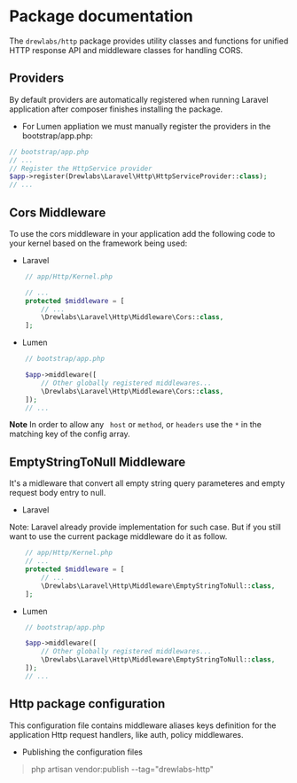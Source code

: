 # Package documentation

The `drewlabs/http` package provides utility classes and functions for unified HTTP response API and middleware classes for handling CORS.

## Providers

By default providers are automatically registered when running Laravel application after composer finishes installing the package.

* For Lumen appliation we must manually register the providers in the bootstrap/app.php:

```php
// bootstrap/app.php
// ...
// Register the HttpService provider
$app->register(Drewlabs\Laravel\Http\HttpServiceProvider::class);
// ...
```

## Cors Middleware

To use the cors middleware in your application add the following code to your kernel based on the framework being used:

* Laravel

```php
    // app/Http/Kernel.php

    // ...
    protected $middleware = [
        // ...
        \Drewlabs\Laravel\Http\Middleware\Cors::class,
    ];
```

* Lumen

```php
    // bootstrap/app.php

    $app->middleware([
        // Other globally registered middlewares...
        \Drewlabs\Laravel\Http\Middleware\Cors::class,
    ]);
    // ...
```

**Note** In order to allow any ` host` or  `method`, or  `headers` use the  `*` in the matching key of the config array.

## EmptyStringToNull Middleware

It's a midleware that convert all empty string query parameteres and empty request body entry to null.

* Laravel

Note: Laravel already provide implementation for such case. But if you still want to use the current package middleware do it as follow.

```php
    // app/Http/Kernel.php
    // ...
    protected $middleware = [
        // ...
        \Drewlabs\Laravel\Http\Middleware\EmptyStringToNull::class,
    ];
```

* Lumen

```php
    // bootstrap/app.php

    $app->middleware([
        // Other globally registered middlewares...
        \Drewlabs\Laravel\Http\Middleware\EmptyStringToNull::class,
    ]);
    // ...
```

## Http package configuration

This configuration file contains middleware aliases keys definition for the application Http request handlers, like auth, policy middlewares.

* Publishing the configuration files

> php artisan vendor:publish --tag="drewlabs-http"
